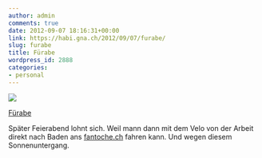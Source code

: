 ```yaml
---
author: admin
comments: true
date: 2012-09-07 18:16:31+00:00
link: https://habi.gna.ch/2012/09/07/furabe/
slug: furabe
title: Fürabe
wordpress_id: 2888
categories:
- personal
---
```


[![](https://static.flickr.com/8437/7950756736_daa3879ee1_m.jpg)](https://www.flickr.com/photos/habi/7950756736/)

[Fürabe](https://www.flickr.com/photos/habi/7950756736/)

Später Feierabend lohnt sich.
Weil mann dann mit dem Velo von der Arbeit  direkt nach Baden ans [fantoche.ch](http://fantoche.ch) fahren kann.
Und wegen diesem Sonnenuntergang.